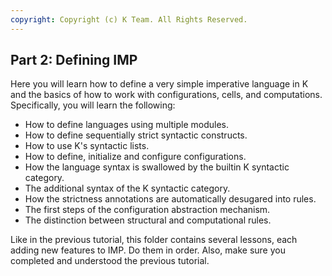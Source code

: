 ```yaml
---
copyright: Copyright (c) K Team. All Rights Reserved.
---
```


## Part 2: Defining IMP

Here you will learn how to define a very simple imperative language in K
and the basics of how to work with configurations, cells, and computations.
Specifically, you will learn the following:

* How to define languages using multiple modules.
* How to define sequentially strict syntactic constructs.
* How to use K's syntactic lists.
* How to define, initialize and configure configurations.
* How the language syntax is swallowed by the builtin K syntactic category.
* The additional syntax of the K syntactic category.
* How the strictness annotations are automatically desugared into rules.
* The first steps of the configuration abstraction mechanism.
* The distinction between structural and computational rules.

Like in the previous tutorial, this folder contains several lessons, each
adding new features to IMP.  Do them in order.  Also, make sure you completed
and understood the previous tutorial.
